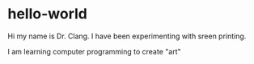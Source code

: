 # hello-world
Hi my name is Dr. Clang. I have been experimenting with sreen printing.

I am learning computer programming to create "art"
